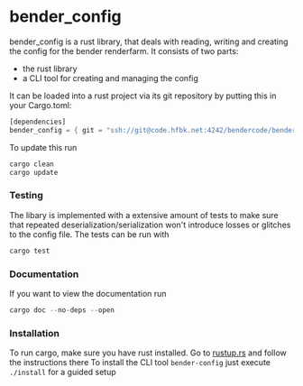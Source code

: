 # bender_config

bender_config is a rust library, that deals with reading, writing and creating \
the config for the bender renderfarm. It consists of two parts:
- the rust library
- a CLI tool for creating and managing the config

It can be loaded into a rust project via its git repository by putting this in your Cargo.toml:
```rust
[dependencies]
bender_config = { git = "ssh://git@code.hfbk.net:4242/bendercode/bender-config.git"}
```
To update this run
```rust
cargo clean
cargo update
```

### Testing
The libary is implemented with a extensive amount of tests to make
sure that repeated deserialization/serialization won't introduce
losses or glitches to the config file. The tests can be run with
```rust
cargo test
```

### Documentation
If you want to view the documentation run
```rust
cargo doc --no-deps --open
```

### Installation
To run cargo, make sure you have rust installed. Go to [rustup.rs](http://rustup.rs) and follow the instructions there
To install the CLI tool `bender-config` just execute `./install` for a guided setup
